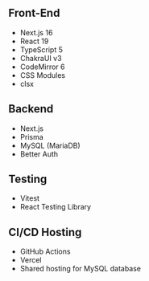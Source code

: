 ## Front-End

- Next.js 16
- React 19
- TypeScript 5
- ChakraUI v3
- CodeMirror 6
- CSS Modules
- clsx

## Backend

- Next.js
- Prisma
- MySQL (MariaDB)
- Better Auth

## Testing

- Vitest
- React Testing Library

## CI/CD Hosting

- GitHub Actions
- Vercel
- Shared hosting for MySQL database
